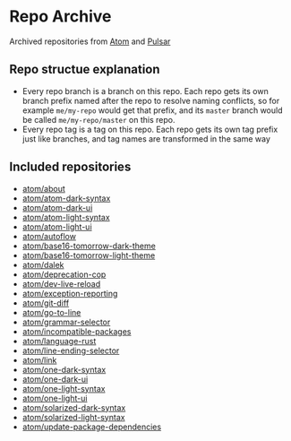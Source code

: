 # Repo Archive

Archived repositories from [Atom](https://github.com/atom) and [Pulsar](https://github.com/pulsar-edit)

## Repo structue explanation

- Every repo branch is a branch on this repo. Each repo gets its own branch prefix named after the repo to resolve naming conflicts, so for example `me/my-repo` would get that prefix, and its `master` branch would be called `me/my-repo/master` on this repo.
- Every repo tag is a tag on this repo. Each repo gets its own tag prefix just like branches, and tag names are transformed in the same way

## Included repositories

- [atom/about](https://github.com/atom/about.git)
- [atom/atom-dark-syntax](https://github.com/atom/atom-dark-syntax.git)
- [atom/atom-dark-ui](https://github.com/atom/atom-dark-ui.git)
- [atom/atom-light-syntax](https://github.com/atom/atom-light-syntax.git)
- [atom/atom-light-ui](https://github.com/atom/atom-light-ui.git)
- [atom/autoflow](https://github.com/atom/autoflow.git)
- [atom/base16-tomorrow-dark-theme](https://github.com/atom/base16-tomorrow-dark-theme.git)
- [atom/base16-tomorrow-light-theme](https://github.com/atom/base16-tomorrow-light-theme.git)
- [atom/dalek](https://github.com/atom/dalek.git)
- [atom/deprecation-cop](https://github.com/atom/deprecation-cop.git)
- [atom/dev-live-reload](https://github.com/atom/dev-live-reload.git)
- [atom/exception-reporting](https://github.com/atom/exception-reporting.git)
- [atom/git-diff](https://github.com/atom/git-diff.git)
- [atom/go-to-line](https://github.com/atom/go-to-line.git)
- [atom/grammar-selector](https://github.com/atom/grammar-selector.git)
- [atom/incompatible-packages](https://github.com/atom/incompatible-packages.git)
- [atom/language-rust](https://github.com/atom/language-rust.git)
- [atom/line-ending-selector](https://github.com/atom/line-ending-selector.git)
- [atom/link](https://github.com/atom/link.git)
- [atom/one-dark-syntax](https://github.com/atom/one-dark-syntax.git)
- [atom/one-dark-ui](https://github.com/atom/one-dark-ui.git)
- [atom/one-light-syntax](https://github.com/atom/one-light-syntax.git)
- [atom/one-light-ui](https://github.com/atom/one-light-ui.git)
- [atom/solarized-dark-syntax](https://github.com/atom/solarized-dark-syntax.git)
- [atom/solarized-light-syntax](https://github.com/atom/solarized-light-syntax.git)
- [atom/update-package-dependencies](https://github.com/atom/update-package-dependencies.git)
